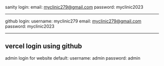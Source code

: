 sanity login:
email: myclinic279@gmail.com
password: myclinic2023

---

github login:
username: myclinic279
email: myclinic279@gmail.com
password: myclinic2023

---

## vercel login using github

admin login for website default:
username: admin
password: admin
